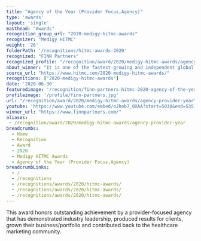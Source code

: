 ```yaml
---
title: "Agency of the Year (Provider Focus,Agency)"
type: 'awards'
layout: 'single'
masthead: "Awards"
recognition_group_url: "2020-medigy-hitmc-awards"
recognizer: "Medigy HITMC"
weight: '26'
folderPath: '/recognitions/hitmc-awards-2020'
recognized: "FINN Partners"
recognized_profile: "/recognition/award/2020/medigy-hitmc-awards/agency-provider-year"
about_winner: "It is one of the fastest-growing and independent global marketing communications firms in the world. With the help of its unique culture and diverse talents, the company has spent years integrating and collaborating best-in-class agencies and resources to show up differently for clients."
source_url: "https://www.hitmc.com/2020-medigy-hitmc-awards/"
recognitions: ["2020-medigy-hitmc-awards"]
date: '2020-06-30'
featuredimage: '/recognition/finn-partners-hitmc-2020-agency-of-the-year.jpg'
profileimage: '/profile/finn-partners.jpg'
url: "/recognition/award/2020/medigy-hitmc-awards/agency-provider-year"
youtube: 'https://www.youtube.com/embed/oJhob7_0XAA?start=5030&end=5351'
winner_url: "https://www.finnpartners.com/"
aliases:
 - /recognition/award/2020/medigy-hitmc-awards/agency-provider-year
breadcrumbs:
  - Home
  - Recognition
  - Award
  - 2020
  - Medigy HITMC Awards
  - Agency of the Year (Provider Focus,Agency)
breadcrumbLinks:
  - /
  - /recognitions
  - /recognitions/awards/2020/hitmc-awards/
  - /recognitions/awards/2020/hitmc-awards/
  - /recognitions/awards/2020/hitmc-awards/
---
```


This award honors outstanding achievement by a provider-focused agency that has demonstrated industry leadership, produced results for clients, grown their business/portfolio and contributed back to the healthcare marketing community.